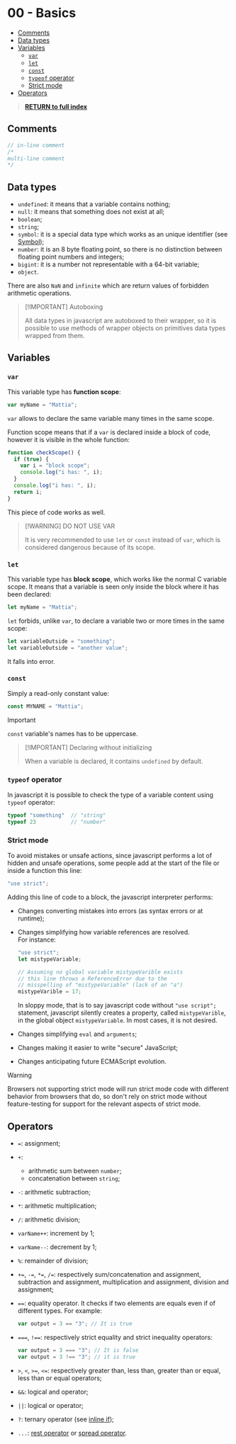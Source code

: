 # 00 - Basics <!-- omit from toc -->

- [Comments](#comments)
- [Data types](#data-types)
- [Variables](#variables)
  - [`var`](#var)
  - [`let`](#let)
  - [`const`](#const)
  - [`typeof` operator](#typeof-operator)
  - [Strict mode](#strict-mode)
- [Operators](#operators)

> [**RETURN to full index**](Index.md)

## Comments

```js
// in-line comment
/*
multi-line comment
*/
```

## Data types

- `undefined`: it means that a variable contains nothing;
- `null`: it means that something does not exist at all;
- `boolean`;
- `string`;
- `symbol`: it is a special data type which works as an unique identifier (see [Symbol](05%20-%20Objects.md#symbol));
- `number`: it is an 8 byte floating point, so there is no distinction between floating point numbers and integers;
- `bigint`: it is a number not representable with a 64-bit variable;
- `object`.

There are also `NaN` and `infinite` which are return values of forbidden arithmetic operations.

> [!IMPORTANT] Autoboxing
>
> All data types in javascript are autoboxed to their wrapper, so it is possible to use methods of wrapper objects on primitives data types wrapped from them.
 
## Variables

### `var`

This variable type has **function scope**:

```js
var myName = "Mattia";
```

`var` allows to declare the same variable many times in the same scope.

Function scope means that if a `var` is declared inside a block of code, however it is visible in the whole function:

```js
function checkScope() {
  if (true) {
    var i = "block scope";
    console.log("i has: ", i);
  }
  console.log("i has: ", i);
  return i;
}
```

This piece of code works as well.

> [!WARNING] DO NOT USE VAR
>
> It is very recommended to use `let` or `const` instead of `var`, which is considered dangerous because of its scope.

### `let`

This variable type has **block scope**, which works like the normal C variable scope. It means that a variable is seen only inside the block where it has been declared:

```js
let myName = "Mattia";
```

`let` forbids, unlike `var`, to declare a variable two or more times in the same scope:

```js
let variableOutside = "something";
let variableOutside = "another value";
```

It falls into error.

### `const`

Simply a read-only constant value:

```js
const MYNAME = "Mattia";
```

> [!IMPORTANT]
>
> `const` variable's names has to be uppercase.

> [!IMPORTANT] Declaring without initializing
>
> When a variable is declared, it contains `undefined` by default.

### `typeof` operator

In javascript it is possible to check the type of a variable content using `typeof` operator:

```js
typeof "something"  // "string"
typeof 23           // "number"
```

### Strict mode

To avoid mistakes or unsafe actions, since javascript performs a lot of hidden and unsafe operations, some people add at the start of the file or inside a function this line:

```js
"use strict";
```

Adding this line of code to a block, the javascript interpreter performs:

- Changes converting mistakes into errors (as syntax errors or at runtime);
- Changes simplifying how variable references are resolved. 
  \
  For instance:

  ```js
  "use strict";
  let mistypeVariable;

  // Assuming no global variable mistypeVarible exists
  // this line throws a ReferenceError due to the
  // misspelling of "mistypeVariable" (lack of an "a")
  mistypeVarible = 17;
  ```

  In sloppy mode, that is to say javascript code without `"use script";` statement, javascript silently creates a property, called `mistypeVarible`, in the global object `mistypeVariable`. In most cases, it is not desired.

- Changes simplifying `eval` and `arguments`;
- Changes making it easier to write "secure" JavaScript;
- Changes anticipating future ECMAScript evolution.

> [!WARNING]
>
> Browsers not supporting strict mode will run strict mode code with different behavior from browsers that do, so don't rely on strict mode without feature-testing for support for the relevant aspects of strict mode.

## Operators

- `=`: assignment;
- `+`:
  - arithmetic sum between `number`;
  - concatenation between `string`;
- `-`: arithmetic subtraction;
- `*`: arithmetic multiplication;
- `/`: arithmetic division;
- `varName++`: increment by 1;
- `varName--`: decrement by 1;
- `%`: remainder of division;
- `+=`, `-=`, `*=`, `/=`: respectively sum/concatenation and assignment, subtraction and assignment, multiplication and assignment, division and assignment;
- `==`: equality operator. It checks if two elements are equals even if of different types. For example:

  ```js
  var output = 3 == "3"; // It is true
  ```

- `===`, `!==`: respectively strict equality and strict inequality operators:

  ```js
  var output = 3 === "3"; // It is false
  var output = 3 !== "3"; // it is true
  ```

- `>`, `<`, `>=`, `<=`: respectively greater than, less than, greater than or equal, less than or equal operators;
- `&&`: logical and operator;
- `||`: logical or operator;
- `?`: ternary operator (see [inline if](04%20-%20Flow%20control%20statements.md#inline-if));
- `...`: [rest operator](03%20-%20Functions.md#rest-operator) or [spread operator](02%20-%20Arrays.md#spread-operator).
